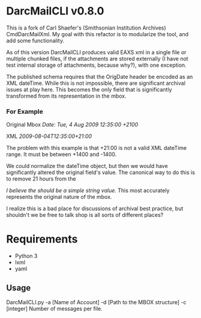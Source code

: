 # DarcMailCLI v0.8.0
This is a fork of Carl Shaefer's (Smithsonian Institution Archives) 
CmdDarcMailXml.  My goal with this refactor is to modularize the
tool, and add some functionality.

As of this version DarcMailCLI produces valid EAXS xml in a single 
file or multiple chunked files, if the attachments are stored externally
(I have not test internal storage of attachments, because why?), with 
one exception.

The published schema requires that the OrigDate header be encoded as an 
XML dateTime.  While this is not impossible, there are significant 
archival issues at play here. This becomes the only field that is 
significantly transformed from its representation in 
the mbox.  

### For Example
Original Mbox
_Date: Tue, 4 Aug 2009 12:35:00 +2100_

XML
_<OrigDate>2009-08-04T12:35:00+21:00</OrigDate>_

The problem with this example is that +21:00 is not a valid XML 
dateTime range. It must be between +1400 and -1400.

We could normalize the dateTime object, but then we would have 
significantly altered the original field's value. The canonical way to
do this is to remove 21 hours from the 

*I believe the <OrigDate> should be a simple string value.* This most
accurately represents the original nature of the mbox.

I realize this is a bad place for discussions of archival best practice,
but shouldn't we be free to talk shop is all sorts of different places?

# Requirements
* Python 3
* lxml
* yaml

## Usage
DarcMailCLI.py -a [Name of Account] -d [Path to the MBOX structure] 
                -c [integer] Number of messages per file.
